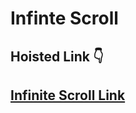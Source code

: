 # Infinte Scroll

## Hoisted Link 👇

## [Infinite Scroll Link](https://ugamraj.github.io/JavaScript-M4/Infinite%20Scrolling/)
